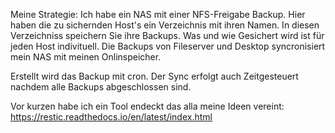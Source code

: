 Meine Strategie:
Ich habe ein NAS mit einer NFS-Freigabe Backup. Hier haben die zu sichernden Host's ein Verzeichnis mit ihren Namen.
In diesen Verzeichniss speichern Sie ihre Backups. Was und wie Gesichert wird ist für jeden Host indivituell. 
Die Backups von Fileserver und Desktop syncronisiert mein NAS mit meinen Onlinspeicher.

Erstellt wird das Backup mit cron. Der Sync erfolgt auch Zeitgesteuert nachdem alle Backups abgeschlossen sind.

Vor kurzen habe ich ein Tool endeckt das alla meine Ideen vereint:
https://restic.readthedocs.io/en/latest/index.html 

